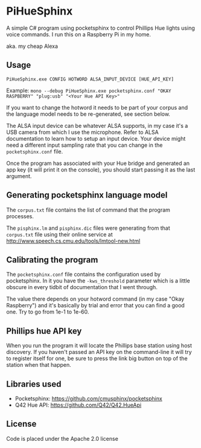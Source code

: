 # PiHueSphinx

A simple C# program using pocketsphinx to control Phillips Hue lights using voice commands. I run this on a Raspberry Pi in my home.

aka. my cheap Alexa

## Usage

`PiHueSphinx.exe CONFIG HOTWORD ALSA_INPUT_DEVICE [HUE_API_KEY]`

Example: `mono --debug PiHueSphinx.exe pocketsphinx.conf "OKAY RASPBERRY" "plug:usb" "<Your Hue API Key>"`

If you want to change the hotword it needs to be part of your corpus and the language model needs to be re-generated, see section below.

The ALSA input device can be whatever ALSA supports, in my case it's a USB camera from which I use the microphone. Refer to ALSA documentation to learn how to setup an input device. Your device might need a different input sampling rate that you can change in the `pocketsphinx.conf` file.

Once the program has associated with your Hue bridge and generated an app key (it will print it on the console), you should start passing it as the last argument.

## Generating pocketsphinx language model

The `corpus.txt` file contains the list of command that the program processes.

The `pisphinx.lm` and `pisphinx.dic` files were generating from that `corpus.txt` file using their online service at http://www.speech.cs.cmu.edu/tools/lmtool-new.html

## Calibrating the program

The `pocketsphinx.conf` file contains the configuration used by pocketsphinx. In it you have the `-kws_threshold` parameter which is a little obscure in every tidbit of documentation that I went through.

The value there depends on your hotword command (in my case "Okay Raspberry") and it's basically by trial and error that you can find a good one. Try to go from 1e-1 to 1e-60.

## Phillips hue API key

When you run the program it will locate the Phillips base station using host discovery. If you haven't passed an API key on the command-line it will try to register itself for one, be sure to press the link big button on top of the station when that happen.

## Libraries used

- Pocketsphinx: https://github.com/cmusphinx/pocketsphinx
- Q42 Hue API: https://github.com/Q42/Q42.HueApi

## License

Code is placed under the Apache 2.0 license
